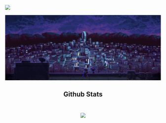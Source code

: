 ![](https://komarev.com/ghpvc/?username=Ethress)

<!--
**Ethress/Ethress** is a ✨ _special_ ✨ repository because its `README.md` (this file) appears on your GitHub profile.

Here are some ideas to get you started:

- 🔭 I’m currently working on ...
- 🌱 I’m currently learning ...
- 👯 I’m looking to collaborate on ...
- 🤔 I’m looking for help with ...
- 💬 Ask me about ...
- 📫 How to reach me: ...
- 😄 Pronouns: ...
- ⚡ Fun fact: ...
-->


<img src="https://github.com/Ethress/Ethress/blob/main/images/cyber_city(2).jpg"/>

<h2 align="center">
  Github Stats
</h2>

<br>

<p align = "center">
  <img src = "https://github-readme-stats.vercel.app/api?username=Ethress&show_icons=true&theme=radical&line_height=27">
</p>

